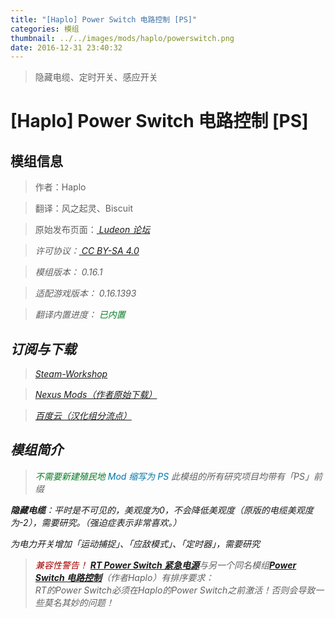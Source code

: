 ```yaml
---
title: "[Haplo] Power Switch 电路控制 [PS]"
categories: 模组
thumbnail: ../../images/mods/haplo/powerswitch.png
date: 2016-12-31 23:40:32
---
```


> 隐藏电缆、定时开关、感应开关

<!--more-->

# [Haplo] Power Switch 电路控制 [PS]

## 模组信息

> 作者：Haplo

> 翻译：风之起灵、Biscuit

> 原始发布页面：<a href="https://ludeon.com/forums/index.php?topic=2890.0"><i class="fa fa-link" aria-hidden="true" /> Ludeon 论坛</a>

> 许可协议：<a href="https://creativecommons.org/licenses/by-sa/4.0/" ><i class="fa fa-balance-scale" aria-hidden="true" /> CC BY-SA 4.0</a>

> 模组版本：<i class="fa fa-puzzle-piece" aria-hidden="true"> 0.16.1</i>

> 适配游戏版本：<i class="fa fa-tag" aria-hidden="true"> 0.16.1393</i>

> 翻译内置进度：<i class="fa fa-check-circle" aria-hidden="true" title="翻译已内置于原作者的模组，可直接从Steam创意工坊订阅" style="color:#097c25"> 已内置</i>

## 订阅与下载

> <a href="http://steamcommunity.com/sharedfiles/filedetails/?id=717632155"><i class="fa fa-steam-square" aria-hidden="true" /> Steam-Workshop</a>

> <a href="http://www.nexusmods.com/rimworld/mods/21/?"><i class="fa fa-cloud-download" aria-hidden="true" /> Nexus Mods（作者原始下载）</a>

> <a href="http://pan.baidu.com/s/1i4LE6gt"><i class="fa fa-paw" aria-hidden="true" /> 百度云（汉化组分流点）</a>

## 模组简介

> <i class="fa fa-check-circle" aria-hidden="true" style="color:#097c25"> 不需要新建殖民地</i>
> <i class="fa fa-pencil" aria-hidden="true" style="color:#0075a9"> Mod 缩写为 PS</i>
此模组的所有研究项目均带有「PS」前缀

**隐藏电缆**：平时是不可见的，美观度为0，不会降低美观度（原版的电缆美观度为-2），需要研究。（强迫症表示非常喜欢。）

为电力开关增加「运动捕捉」、「应敌模式」、「定时器」，需要研究

> <i class="fa fa-exclamation-triangle" aria-hidden="true" style="color:#a40000"> 兼容性警告！</i>
[**RT Power Switch 紧急电源**](../ratysz-rt-mods/)与另一个同名模组[**Power Switch 电路控制**](../haplo-power-switch/)（作者Haplo）有排序要求：  
RT的Power Switch必须在Haplo的Power Switch之前激活！否则会导致一些莫名其妙的问题！